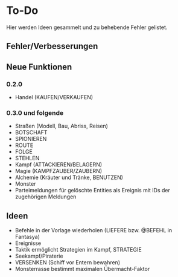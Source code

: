 # To-Do

Hier werden Ideen gesammelt und zu behebende Fehler gelistet.

## Fehler/Verbesserungen



## Neue Funktionen

### 0.2.0

- Handel (KAUFEN/VERKAUFEN)

### 0.3.0 und folgende

- Straßen (Modell, Bau, Abriss, Reisen)
- BOTSCHAFT
- SPIONIEREN
- ROUTE
- FOLGE
- STEHLEN
- Kampf (ATTACKIEREN/BELAGERN)
- Magie (KAMPFZAUBER/ZAUBERN)
- Alchemie (Kräuter und Tränke, BENUTZEN)
- Monster
- Parteimeldungen für gelöschte Entities als Ereignis mit IDs der zugehörigen
  Meldungen

## Ideen

- Befehle in der Vorlage wiederholen (LIEFERE bzw. @BEFEHL in Fantasya)
- Ereignisse
- Taktik ermöglicht Strategien im Kampf, STRATEGIE
- Seekampf/Piraterie
- VERSENKEN (Schiff vor Entern bewahren)
- Monsterrasse bestimmt maximalen Übermacht-Faktor
